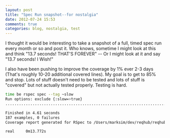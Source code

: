 ```yaml
---
layout: post
title: "Spec Run snapshot--for nostalgia"
date: 2012-07-24 15:53
comments: true
categories: blog, nostalgia, test
---
```


I thought it would be interesting to take a snapshot of a full, timed spec run every month or so and post it.  Who knows, sometime I might look at this and think "13.7 seconds!  THAT'S FOREVER" -- Or I might look at it and say "13.7 seconds!  I Wish!"

I also have been pushing to improve the coverage by 1% ever 2-3 days (That's roughly 10-20 additional covered lines).  My goal is to get to 85% and stop.  Lots of stuff doesn't need to be tested and lots of stuff is "covered" but not actually tested properly.  Testing is hard.

``` bash Rspec
time be rspec spec --tag ~slow
Run options: exclude {:slow=>true}
...........................................................................................................................................................................................

Finished in 4.61 seconds
187 examples, 0 failures
Coverage report generated for RSpec to /Users/marksim/dev/reqhub/reqhub/coverage. 1082 / 1502 LOC (72.04%) covered.

real     0m13.772s
```